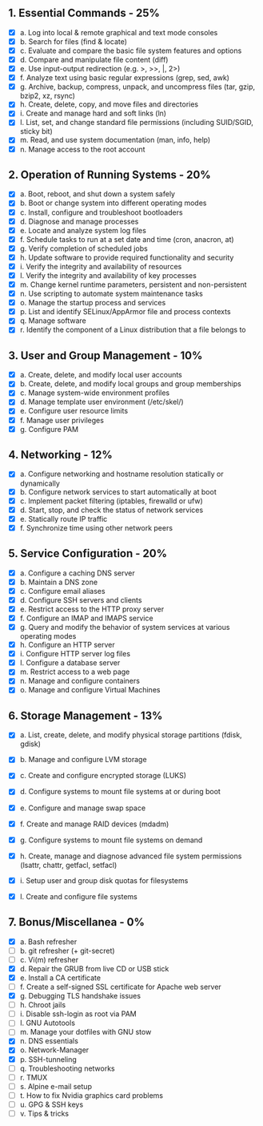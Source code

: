 ## 1. Essential Commands - 25%

- [x] a. Log into local & remote graphical and text mode consoles
- [x] b. Search for files (find & locate)
- [x] c. Evaluate and compare the basic file system features and options
- [x] d. Compare and manipulate file content (diff)
- [x] e. Use input-output redirection (e.g. >, >>, |, 2>)
- [x] f. Analyze text using basic regular expressions (grep, sed, awk)
- [x] g. Archive, backup, compress, unpack, and uncompress files (tar, gzip, bzip2, xz, rsync)
- [x] h. Create, delete, copy, and move files and directories
- [x] i. Create and manage hard and soft links (ln)
- [x] l. List, set, and change standard file permissions (including SUID/SGID, sticky bit)
- [x] m. Read, and use system documentation (man, info, help)
- [x] n. Manage access to the root account

## 2. Operation of Running Systems - 20%

- [x] a. Boot, reboot, and shut down a system safely
- [x] b. Boot or change system into different operating modes
- [x] c. Install, configure and troubleshoot bootloaders
- [x] d. Diagnose and manage processes
- [x] e. Locate and analyze system log files
- [x] f. Schedule tasks to run at a set date and time (cron, anacron, at)
- [x] g. Verify completion of scheduled jobs
- [x] h. Update software to provide required functionality and security
- [x] i. Verify the integrity and availability of resources
- [x] l. Verify the integrity and availability of key processes
- [x] m. Change kernel runtime parameters, persistent and non-persistent
- [x] n. Use scripting to automate system maintenance tasks
- [x] o. Manage the startup process and services
- [x] p. List and identify SELinux/AppArmor file and process contexts
- [x] q. Manage software
- [x] r. Identify the component of a Linux distribution that a file belongs to

## 3. User and Group Management - 10%

- [x] a. Create, delete, and modify local user accounts
- [x] b. Create, delete, and modify local groups and group memberships
- [x] c. Manage system-wide environment profiles
- [x] d. Manage template user environment (/etc/skel/)
- [x] e. Configure user resource limits
- [x] f. Manage user privileges
- [x] g. Configure PAM

## 4. Networking - 12%

- [x] a. Configure networking and hostname resolution statically or dynamically
- [x] b. Configure network services to start automatically at boot
- [x] c. Implement packet filtering (iptables, firewalld or ufw)
- [x] d. Start, stop, and check the status of network services
- [x] e. Statically route IP traffic
- [x] f. Synchronize time using other network peers

## 5. Service Configuration - 20%

- [x] a. Configure a caching DNS server
- [x] b. Maintain a DNS zone
- [x] c. Configure email aliases
- [x] d. Configure SSH servers and clients
- [x] e. Restrict access to the HTTP proxy server
- [x] f. Configure an IMAP and IMAPS service
- [x] g. Query and modify the behavior of system services at various operating modes
- [x] h. Configure an HTTP server
- [x] i. Configure HTTP server log files
- [x] l. Configure a database server
- [x] m. Restrict access to a web page
- [x] n. Manage and configure containers
- [x] o. Manage and configure Virtual Machines

## 6. Storage Management - 13%

- [x] a. List, create, delete, and modify physical storage partitions (fdisk, gdisk)
- [x] b. Manage and configure LVM storage
- [x] c. Create and configure encrypted storage (LUKS)
- [x] d. Configure systems to mount file systems at or during boot
- [x] e. Configure and manage swap space
- [x] f. Create and manage RAID devices (mdadm)
- [x] g. Configure systems to mount file systems on demand
- [x] h. Create, manage and diagnose advanced file system permissions (lsattr, chattr, getfacl, setfacl)
- [x] i. Setup user and group disk quotas for filesystems
- [x] l. Create and configure file systems


## 7. Bonus/Miscellanea - 0%

- [x] a. Bash refresher
- [ ] b. git refresher (+ git-secret)
- [ ] c. Vi(m) refresher
- [x] d. Repair the GRUB from live CD or USB stick 
- [x] e. Install a CA certificate
- [ ] f. Create a self-signed SSL certificate for Apache web server
- [x] g. Debugging TLS handshake issues
- [ ] h. Chroot jails
- [ ] i. Disable ssh-login as root via PAM
- [ ] l. GNU Autotools
- [ ] m. Manage your dotfiles with GNU stow
- [x] n. DNS essentials
- [x] o. Network-Manager
- [x] p. SSH-tunneling
- [ ] q. Troubleshooting networks
- [ ] r. TMUX
- [ ] s. Alpine e-mail setup
- [ ] t. How to fix Nvidia graphics card problems
- [ ] u. GPG & SSH keys 
- [ ] v. Tips & tricks